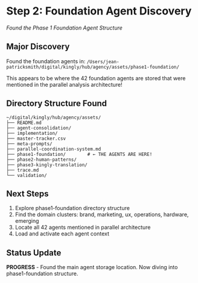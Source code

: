 # Step 2: Foundation Agent Discovery
*Found the Phase 1 Foundation Agent Structure*

## Major Discovery

Found the foundation agents in:
`/Users/jean-patricksmith/digital/kingly/hub/agency/assets/phase1-foundation/`

This appears to be where the 42 foundation agents are stored that were mentioned in the parallel analysis architecture!

## Directory Structure Found
```
~/digital/kingly/hub/agency/assets/
├── README.md
├── agent-consolidation/
├── implementation/
├── master-tracker.csv
├── meta-prompts/
├── parallel-coordination-system.md
├── phase1-foundation/        # ← THE AGENTS ARE HERE!
├── phase2-human-patterns/
├── phase3-kingly-translation/
├── trace.md
└── validation/
```

## Next Steps
1. Explore phase1-foundation directory structure
2. Find the domain clusters: brand, marketing, ux, operations, hardware, emerging
3. Locate all 42 agents mentioned in parallel architecture
4. Load and activate each agent context

## Status Update
**PROGRESS** - Found the main agent storage location. Now diving into phase1-foundation structure.